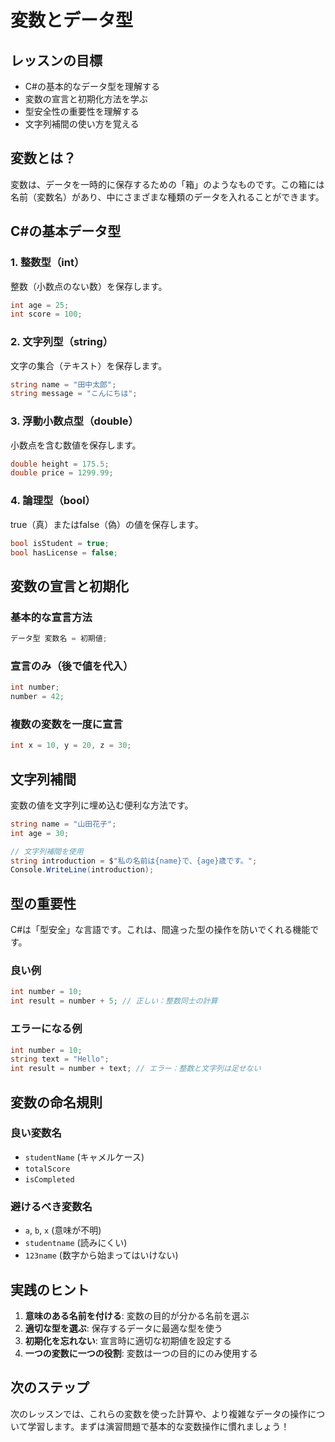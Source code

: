 # 変数とデータ型

## レッスンの目標
- C#の基本的なデータ型を理解する
- 変数の宣言と初期化方法を学ぶ
- 型安全性の重要性を理解する
- 文字列補間の使い方を覚える

## 変数とは？

変数は、データを一時的に保存するための「箱」のようなものです。この箱には名前（変数名）があり、中にさまざまな種類のデータを入れることができます。

## C#の基本データ型

### 1. 整数型（int）
整数（小数点のない数）を保存します。

```csharp
int age = 25;
int score = 100;
```

### 2. 文字列型（string）
文字の集合（テキスト）を保存します。

```csharp
string name = "田中太郎";
string message = "こんにちは";
```

### 3. 浮動小数点型（double）
小数点を含む数値を保存します。

```csharp
double height = 175.5;
double price = 1299.99;
```

### 4. 論理型（bool）
true（真）またはfalse（偽）の値を保存します。

```csharp
bool isStudent = true;
bool hasLicense = false;
```

## 変数の宣言と初期化

### 基本的な宣言方法
```csharp
データ型 変数名 = 初期値;
```

### 宣言のみ（後で値を代入）
```csharp
int number;
number = 42;
```

### 複数の変数を一度に宣言
```csharp
int x = 10, y = 20, z = 30;
```

## 文字列補間

変数の値を文字列に埋め込む便利な方法です。

```csharp
string name = "山田花子";
int age = 30;

// 文字列補間を使用
string introduction = $"私の名前は{name}で、{age}歳です。";
Console.WriteLine(introduction);
```

## 型の重要性

C#は「型安全」な言語です。これは、間違った型の操作を防いでくれる機能です。

### 良い例
```csharp
int number = 10;
int result = number + 5; // 正しい：整数同士の計算
```

### エラーになる例
```csharp
int number = 10;
string text = "Hello";
int result = number + text; // エラー：整数と文字列は足せない
```

## 変数の命名規則

### 良い変数名
- `studentName` (キャメルケース)
- `totalScore`
- `isCompleted`

### 避けるべき変数名
- `a`, `b`, `x` (意味が不明)
- `studentname` (読みにくい)
- `123name` (数字から始まってはいけない)

## 実践のヒント

1. **意味のある名前を付ける**: 変数の目的が分かる名前を選ぶ
2. **適切な型を選ぶ**: 保存するデータに最適な型を使う
3. **初期化を忘れない**: 宣言時に適切な初期値を設定する
4. **一つの変数に一つの役割**: 変数は一つの目的にのみ使用する

## 次のステップ

次のレッスンでは、これらの変数を使った計算や、より複雑なデータの操作について学習します。まずは演習問題で基本的な変数操作に慣れましょう！